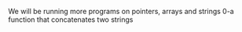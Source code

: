 We will be running more programs on pointers, arrays and strings
0-a function that concatenates two strings

